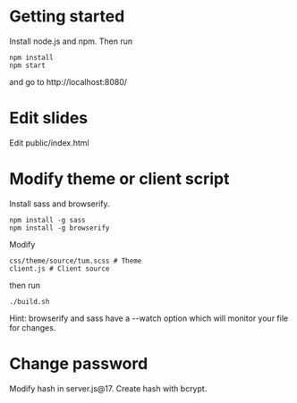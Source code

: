 # Getting started

Install node.js and npm. Then run
```
npm install
npm start
```
and go to http://localhost:8080/

# Edit slides

Edit public/index.html

# Modify theme or client script

Install sass and browserify.
```
npm install -g sass
npm install -g browserify
```
Modify
```
css/theme/source/tum.scss # Theme
client.js # Client source
```
then run
```
./build.sh
```
Hint: browserify and sass have a --watch option which will monitor your file for changes.

# Change password

Modify hash in server.js@17. Create hash with bcrypt.
